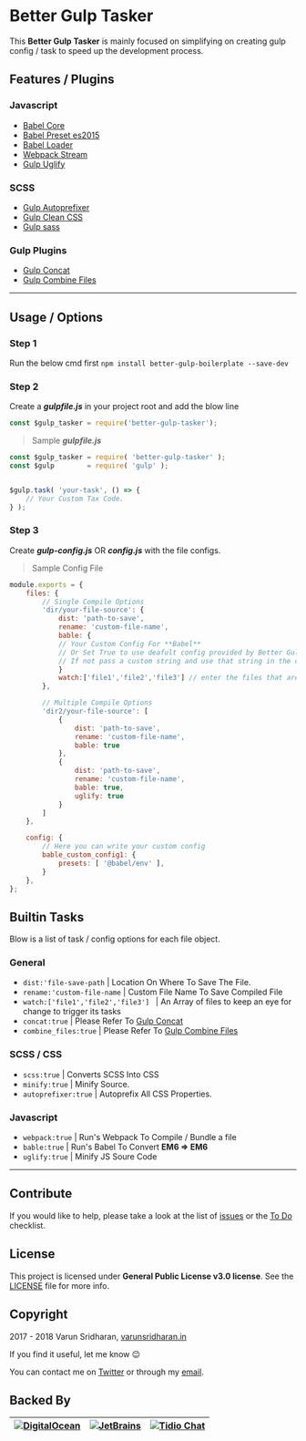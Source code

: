 # Better Gulp Tasker
This **Better Gulp Tasker** is mainly focused on simplifying on creating gulp config / task 
to speed up the development process.

## Features / Plugins
### Javascript 
* [Babel Core](https://www.npmjs.com/package/babel-core)
* [Babel Preset es2015](https://www.npmjs.com/package/babel-preset-es2015)
* [Babel Loader](https://www.npmjs.com/package/babel-loader)
* [Webpack Stream](https://www.npmjs.com/package/webpack-stream)
* [Gulp Uglify](https://www.npmjs.com/package/gulp-uglify)

### SCSS
* [Gulp Autoprefixer](https://www.npmjs.com/package/gulp-autoprefixer)
* [Gulp Clean CSS](https://www.npmjs.com/package/gulp-clean-css)
* [Gulp sass](https://www.npmjs.com/package/gulp-sass)

### Gulp Plugins
* [Gulp Concat](https://www.npmjs.com/package/gulp-concat)
* [Gulp Combine Files](https://www.npmjs.com/package/gulp-combine-files)

---

## Usage / Options 
### Step 1
Run the below cmd first
`npm install better-gulp-boilerplate --save-dev`

### Step 2
Create a ***gulpfile.js*** in your project root
and add the blow line

```js
const $gulp_tasker = require('better-gulp-tasker');
```
> Sample ***gulpfile.js***
```javascript
const $gulp_tasker = require( 'better-gulp-tasker' );
const $gulp        = require( 'gulp' );


$gulp.task( 'your-task', () => {
	// Your Custom Tax Code.
} );
```


### Step 3 
Create ***gulp-config.js*** OR ***config.js***
with the file configs.

> Sample Config File
```javascript
module.exports = {
	files: {
		// Single Compile Options
		'dir/your-file-source': {
			dist: 'path-to-save',
			rename: 'custom-file-name',
			bable: {
			// Your Custom Config For **Babel** 
			// Or Set True to use deafult config provided by Better Gulp Tasker Plugin.
			// If not pass a custom string and use that string in the config array to build your own common config.
			}
			watch:['file1','file2','file3'] // enter the files that are needed to be watched to trigger the above actions.
		},

		// Multiple Compile Options
		'dir2/your-file-source': [
			{
				dist: 'path-to-save',
				rename: 'custom-file-name',
				bable: true
			},
			{
				dist: 'path-to-save',
				rename: 'custom-file-name',
				bable: true,
				uglify: true
			}
		]
	},

	config: {
		// Here you can write your custom config
		bable_custom_config1: {
			presets: [ '@babel/env' ],
		}
	},
};
```
## Builtin Tasks
Blow is a list of task / config options for each file object.

### General
* `dist:'file-save-path` | Location On Where To Save The File.
* `rename:'custom-file-name` | Custom File Name To Save Compiled File
* `watch:['file1','file2','file3'] ` | An Array of files to keep an eye for change to trigger its tasks
* `concat:true` | Please Refer To [Gulp Concat](http://npmjs.com/package/gulp-concat)
* `combine_files:true` | Please Refer To [Gulp Combine Files](https://www.npmjs.com/package/gulp-combine-files)

### SCSS / CSS
* `scss:true` | Converts SCSS Into CSS
* `minify:true` | Minify Source.
* `autoprefixer:true` | Autoprefix All CSS Properties.

### Javascript
* `webpack:true` | Run's Webpack To Compile / Bundle a file
* `bable:true` | Run's Babel To Convert **EM6 => EM6**
* `uglify:true` | Minify JS Soure Code

---
## Contribute
If you would like to help, please take a look at the list of
[issues](https://github.com/varunsridharan/better-gulp-tasker/issues) or the [To Do](#-todo) checklist.

## License
This project is licensed under **General Public License v3.0 license**. See the [LICENSE](LICENSE) file for more info.

## Copyright
2017 - 2018 Varun Sridharan, [varunsridharan.in](https://varunsridharan.in/)

If you find it useful, let me know :wink:

You can contact me on [Twitter](https://twitter.com/varunsridharan2) or through my [email](mailto:varunsridharan23@gmail.com).

## Backed By
| [![DigitalOcean](https://vsp.ams3.cdn.digitaloceanspaces.com/cdn/DO_Logo_Horizontal_Blue-small.png)](https://s.svarun.in/Ef)           | [![JetBrains](https://vsp.ams3.cdn.digitaloceanspaces.com/cdn/phpstorm-small.png?v3)](https://www.jetbrains.com) |  [![Tidio Chat](https://vsp.ams3.cdn.digitaloceanspaces.com/cdn/tidiochat-small.png)](https://tidiochat.com) |
| --- | --- | --- |
